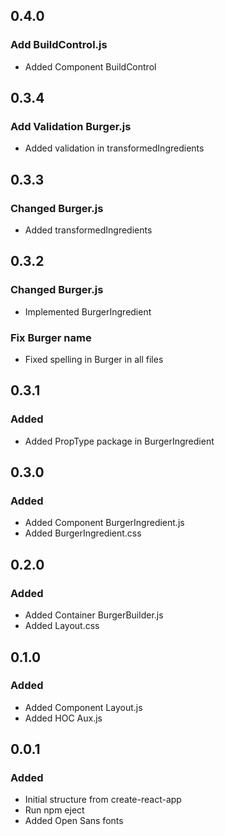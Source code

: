 ## 0.4.0
### Add BuildControl.js
- Added Component BuildControl
## 0.3.4
### Add Validation Burger.js
- Added validation in transformedIngredients
## 0.3.3
### Changed Burger.js
- Added transformedIngredients
## 0.3.2
### Changed Burger.js
- Implemented BurgerIngredient
### Fix Burger name
- Fixed spelling in Burger in all files
## 0.3.1
### Added
- Added PropType package in BurgerIngredient
## 0.3.0
### Added
- Added Component BurgerIngredient.js
- Added BurgerIngredient.css
## 0.2.0
### Added
- Added Container BurgerBuilder.js
- Added Layout.css
## 0.1.0
### Added
- Added Component Layout.js
- Added HOC Aux.js
## 0.0.1
### Added
- Initial structure from create-react-app
- Run npm eject
- Added Open Sans fonts
